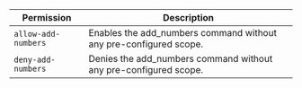 | Permission | Description |
|------|-----|
|`allow-add-numbers`|Enables the add_numbers command without any pre-configured scope.|
|`deny-add-numbers`|Denies the add_numbers command without any pre-configured scope.|
